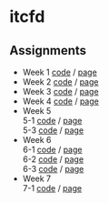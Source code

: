 # itcfd
## Assignments
* Week 1 [code](https://github.com/wmoew/itcfd/blob/master/assignment1.html) /
[page](https://wmoew.github.io/itcfd/assignment1.html)
* Week 2 [code](https://github.com/wmoew/itcfd/blob/master/assignment2.html) /
[page](https://wmoew.github.io/itcfd/assignment2.html)
*  Week 3 [code](https://github.com/wmoew/itcfd/blob/master/assignment3.html) /
[page](https://wmoew.github.io/itcfd/assignment3.html)
*  Week 4 [code](https://github.com/wmoew/itcfd/blob/master/assignment4.html) /
[page](https://wmoew.github.io/itcfd/assignment4.html)
*  Week 5 <br>
5-1 [code](https://github.com/wmoew/itcfd/blob/master/assignment5.html) /
[page](https://wmoew.github.io/itcfd/assignment5.html) <br>
5-3 [code](https://github.com/wmoew/itcfd/blob/master/assignment5-3.html) / [page](https://wmoew.github.io/itcfd/assignment5-3.html) 
*  Week 6 <br>
6-1 [code](https://github.com/wmoew/itcfd/blob/master/assignment6_1.html) /
[page](https://wmoew.github.io/itcfd/assignment6_1.html) <br>
6-2 [code](https://github.com/wmoew/itcfd/blob/master/assignment6_2.html) / [page](https://wmoew.github.io/itcfd/assignment6_2.html) <br>
6-3 [code](https://github.com/wmoew/itcfd/blob/master/assignment6_3.html) / [page](https://wmoew.github.io/itcfd/assignment6_3.html) 
*  Week 7 <br>
7-1 [code](https://github.com/wmoew/itcfd/blob/master/assignment7-1.html) /
[page](https://wmoew.github.io/itcfd/assignment7-1.html) <br>
